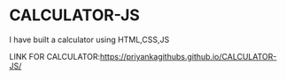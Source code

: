 # CALCULATOR-JS
I have built a calculator using HTML,CSS,JS

LINK FOR CALCULATOR:https://priyankagithubs.github.io/CALCULATOR-JS/
